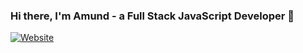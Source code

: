 ### Hi there, I'm Amund - a Full Stack JavaScript Developer 👋

[![Website](https://img.shields.io/website?label=codeSTACKr.com&style=for-the-badge&url=https%3A%2F%2Fcodestackr.com)](https://amund-ring.github.io/Portfolio-Website/)
